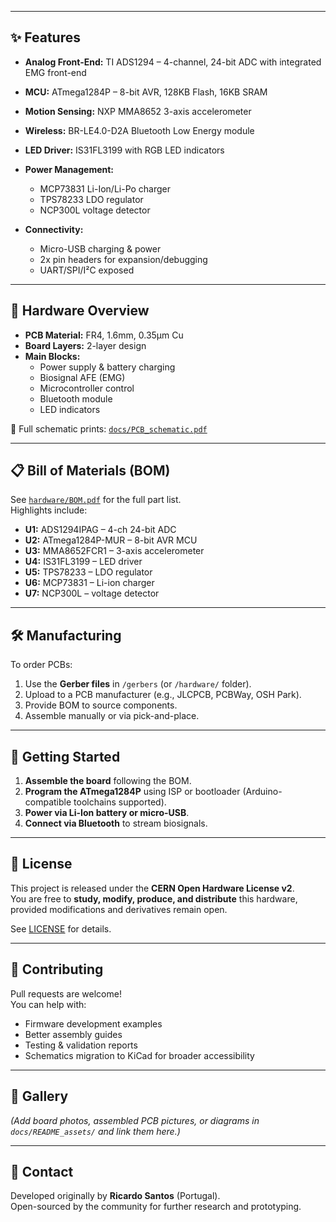 
---

## ✨ Features

- **Analog Front-End:** TI ADS1294 – 4-channel, 24-bit ADC with integrated EMG front-end  
- **MCU:** ATmega1284P – 8-bit AVR, 128KB Flash, 16KB SRAM  
- **Motion Sensing:** NXP MMA8652 3-axis accelerometer  
- **Wireless:** BR-LE4.0-D2A Bluetooth Low Energy module  
- **LED Driver:** IS31FL3199 with RGB LED indicators  
- **Power Management:**
  - MCP73831 Li-Ion/Li-Po charger  
  - TPS78233 LDO regulator  
  - NCP300L voltage detector  

- **Connectivity:**
  - Micro-USB charging & power  
  - 2x pin headers for expansion/debugging  
  - UART/SPI/I²C exposed  

---

## 🔧 Hardware Overview

- **PCB Material:** FR4, 1.6mm, 0.35µm Cu  
- **Board Layers:** 2-layer design  
- **Main Blocks:**
  - Power supply & battery charging  
  - Biosignal AFE (EMG)  
  - Microcontroller control  
  - Bluetooth module  
  - LED indicators  

📖 Full schematic prints: [`docs/PCB_schematic.pdf`](docs/PCB_schematic.pdf)

---

## 📋 Bill of Materials (BOM)

See [`hardware/BOM.pdf`](hardware/BOM.pdf) for the full part list.  
Highlights include:

- **U1:** ADS1294IPAG – 4-ch 24-bit ADC  
- **U2:** ATmega1284P-MUR – 8-bit AVR MCU  
- **U3:** MMA8652FCR1 – 3-axis accelerometer  
- **U4:** IS31FL3199 – LED driver  
- **U5:** TPS78233 – LDO regulator  
- **U6:** MCP73831 – Li-ion charger  
- **U7:** NCP300L – voltage detector  

---

## 🛠️ Manufacturing

To order PCBs:

1. Use the **Gerber files** in `/gerbers` (or `/hardware/` folder).  
2. Upload to a PCB manufacturer (e.g., JLCPCB, PCBWay, OSH Park).  
3. Provide BOM to source components.  
4. Assemble manually or via pick-and-place.  

---

## 🚀 Getting Started

1. **Assemble the board** following the BOM.  
2. **Program the ATmega1284P** using ISP or bootloader (Arduino-compatible toolchains supported).  
3. **Power via Li-Ion battery or micro-USB**.  
4. **Connect via Bluetooth** to stream biosignals.  

---

## 📜 License

This project is released under the **CERN Open Hardware License v2**.  
You are free to **study, modify, produce, and distribute** this hardware, provided modifications and derivatives remain open.  

See [LICENSE](LICENSE) for details.

---

## 🤝 Contributing

Pull requests are welcome!  
You can help with:
- Firmware development examples  
- Better assembly guides  
- Testing & validation reports  
- Schematics migration to KiCad for broader accessibility  

---

## 📸 Gallery

*(Add board photos, assembled PCB pictures, or diagrams in `docs/README_assets/` and link them here.)*  

---

## 📧 Contact

Developed originally by **Ricardo Santos** (Portugal).  
Open-sourced by the community for further research and prototyping.  
